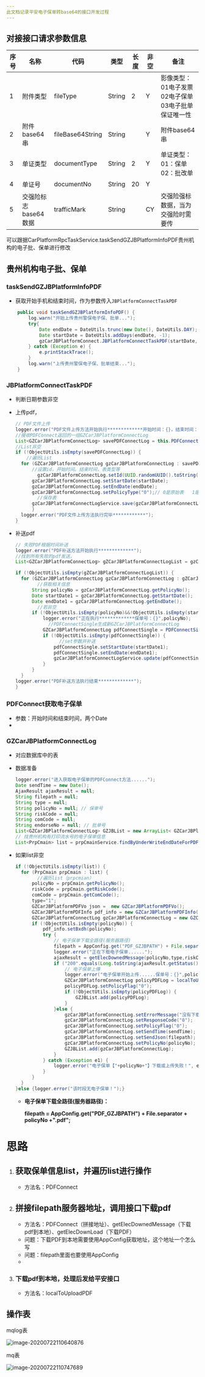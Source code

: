 ```yaml
---
此文档记录平安电子保单转base64的接口开发过程
---
```


## 对接接口请求参数信息

| **序号** | **名称**             | **代码**         | **类型** | **长度** | **非空** | **备注**                                                     |
| -------- | -------------------- | ---------------- | -------- | -------- | -------- | ------------------------------------------------------------ |
| 1        | 附件类型             | fileType         | String   | 2        | Y        | 影像类型：  01电子发票  02电子保单  03电子批单           保证唯一性 |
| 2        | 附件base64串         | fileBase64String | String   |          | Y        | 附件base64串                                                 |
| 3        | 单证类型             | documentType     | String   | 2        | Y        | 单证类型：  01：保单 02：批改单                              |
| 4        | 单证号               | documentNo       | String   | 20       | Y        |                                                              |
| 5        | 交强险标志base64数据 | trafficMark      | String   |          | CY       | 交强险强标数据，当为交强险时需要传                           |

可以跟据CarPlatformRpcTaskService.taskSendGZJBPlatformInfoPDF贵州机构的电子批、保单进行修改

## 贵州机构电子批、保单

### taskSendGZJBPlatformInfoPDF

- 获取开始手机和结束时间，作为参数传入`JBPlatformConnectTaskPDF`

```java
	public void taskSendGZJBPlatformInfoPDF() {
		log.warn("开始上传贵州警保电子保、批单...");
		try{
			Date endDate = DateUtils.trunc(new Date(), DateUtils.DAY);
			Date startDate = DateUtils.addDays(endDate, -1);
			gzCarJBPlatformConnect.JBPlatformConnectTaskPDF(startDate, endDate);
		} catch (Exception e) {
			e.printStackTrace();
		}
		log.warn("上传贵州警保电子保、批单结束...");
	}
```

### JBPlatformConnectTaskPDF

- 判断日期参数非空

- 上传pdf，

  ```java
  // PDF文件上传
  logger.error("PDF文件上传方法开始执行*************开始时间：{}，结束时间：{}", startDate,endDate);
  //接收PDFConnect返回的一组GZCarJBPlatformConnectLog
  List<GZCarJBPlatformConnectLog> savePDFConnectLog = this.PDFConnect( startDate, endDate );
  //List非空
  if (!ObjectUtils.isEmpty(savePDFConnectLog)) {
      //遍历List
  	for (GZCarJBPlatformConnectLog gzCarJBPlatformConnectLog : savePDFConnectLog) {
  		//设置id，开始时间。结束时间，表类型等
          gzCarJBPlatformConnectLog.setId(UUID.randomUUID().toString(). toUpperCase().replace("-", ""));
      	gzCarJBPlatformConnectLog.setStartDate(startDate);
  		gzCarJBPlatformConnectLog.setEndDate(endDate);
  		gzCarJBPlatformConnectLog.setPolicyType("0");// 0是原始表   1是批单表
          //保存表
  		gzCarJBPlatformConnectLogService.save(gzCarJBPlatformConnectLog);
  		}
  	logger.error("PDF文件上传方法执行完毕************");
  }
  ```

- 补送pdf

  ```java
  // 失败PDF根据时间补送
  logger.error("PDF补送方法开始执行*************");
  //找到所有失败的pdf发送，
  List<GZCarJBPlatformConnectLog> gZCarJBPlatformConnectLogList = gzCarJBPlatformConnectLogService				. findLog_GZCarJBPlatformConnectLog(DateUtils.addDays(endDate, -4), DateUtils.addDays(endDate, -1));
  
  if (!ObjectUtils.isEmpty(gZCarJBPlatformConnectLogList)) {
  	for (GZCarJBPlatformConnectLog gzCarJBPlatformConnectLog : gZCarJBPlatformConnectLogList) {
          //获取相关信息
  		String policyNo = gzCarJBPlatformConnectLog.getPolicyNo();
  		Date startDate1 = gzCarJBPlatformConnectLog.getStartDate();
  		Date endDate1 = gzCarJBPlatformConnectLog.getEndDate();
          //若非空
  		if (!ObjectUtils.isEmpty(policyNo)&&!ObjectUtils.isEmpty(startDate1) &&!ObjectUtils.isEmpty(endDate1)) {
  			logger.error("正在执行*************保单号：{}",policyNo);
              //PDFConnectSingle生成新GZCarJBPlatformConnectLog
  			GZCarJBPlatformConnectLog pdfConnectSingle = PDFConnectSingle( gzCarJBPlatformConnectLog,policyNo, startDate, endDate);
  			if (!ObjectUtils.isEmpty(pdfConnectSingle)) {
                  //set参数并补送
  				pdfConnectSingle.setStartDate(startDate1);
  				pdfConnectSingle.setEndDate(endDate1);
  				gzCarJBPlatformConnectLogService.update(pdfConnectSingle);
  			}
  		}
  	}
  logger.error("PDF补送方法执行结束*************");
  }
  ```

### PDFConnect获取电子保单

- 参数：开始时间和结束时间，两个Date
- 

### GZCarJBPlatformConnectLog

- 对应数据库中的表

- 数据准备

  ```java
  logger.error("进入获取电子保单的PDFConnect方法......");
  Date sendTime = new Date();
  AjaxResult ajaxResult = null;
  String filepath = null;
  String type = null;
  String policyNo = null; // 保单号
  String riskCode = null;
  String comCode = null;
  String endorseNo = null; // 批单号
  List<GZCarJBPlatformConnectLog> GZJBList = new ArrayList< GZCarJBPlatformConnectLog
  // 找贵州机构有打印流水号的电子保单信息
  List<PrpCmain> list = prpCmainService.findByUnderWriteEndDateForPDF( startDate, endDate);
  ```

- 如果list非空

  ```java
  if (!ObjectUtils.isEmpty(list)) {
  	for (PrpCmain prpCmain : list) {
          //遍历list（prpcmian）
  		policyNo = prpCmain.getPolicyNo();
  		riskCode = prpCmain.getRiskCode();
  		comCode = prpCmain.getComCode();
  		type="1";
  		GZCarJBPlatformPDFVo json =  new GZCarJBPlatformPDFVo();
  		GZCarJBPlatformPDFInfo pdf_info = new GZCarJBPlatformPDFInfo();
  		GZCarJBPlatformConnectLog gzCarJBPlatformConnectLog = new GZCarJBPlatformConnectLog();
  		if (!ObjectUtils.isEmpty(policyNo)) {
  			pdf_info.setBxdh(policyNo);
  			try {
  				// 电子保单下载全路径(服务器路径)
  				filepath = AppConfig.get("PDF_GZJBPATH") + File.separator + policyNo +".pdf";//PDF_GZJBPATH=/home/weblogic/image/FileManger2019/gzjbPDF
  				logger.error("正在下载电子保单......");
  				ajaxResult = getElecDownedMessage(policyNo,type,riskCode,comCode);//电子保单下载
  				if ("200".equals(Long.toString(ajaxResult.getStatus()))) {
  					// 电子保单上傳
  					logger.error("电子保单开始上传......保单号：{}",policyNo);
  					GZCarJBPlatformConnectLog policyPDFLog = localToUploadPDF(gzCarJBPlatformConnectLog,sendTime,policyNo,filepath,json, pdf_info);
  					policyPDFLog.setPolicyFlag("0");
  					if (!ObjectUtils.isEmpty(policyPDFLog)) {
  						GZJBList.add(policyPDFLog);
  					}
  				}else {
  					gzCarJBPlatformConnectLog.setErrorMessage("没有下载到【"+policyNo+"】PDF文件！");
  					gzCarJBPlatformConnectLog.setResponseCode("0");
  					gzCarJBPlatformConnectLog.setPolicyFlag("0");
  					gzCarJBPlatformConnectLog.setSendTime(sendTime);
  					gzCarJBPlatformConnectLog.setSendJson(filepath);
  					gzCarJBPlatformConnectLog.setPolicyNo(policyNo);
  					GZJBList.add(gzCarJBPlatformConnectLog);
  				}
  			} catch (Exception e1) {
  				logger.error("电子保单【"+policyNo+"】下载或上传失败！", e1);
  			}
  		}
  	}
  }else {logger.error("该时段无电子保单！");}
  ```

  - **电子保单下载全路径(服务器路径)：**

    **filepath = AppConfig.get("PDF_GZJBPATH") + File.separator + policyNo +".pdf";**

### 



# 思路

1. ## 获取保单信息list，并遍历list进行操作

   - 方法名：PDFConnect

2. ## 拼接filepath服务器地址，调用接口下载pdf

   - 方法名：PDFConnect（拼接地址）、getElecDownedMessage（下载pdf到本地）、getElecDownLoad（下载PDF）
   - 问题：下载PDF到本地需要使用AppConfig获取地址，这个地址一个怎么写
   - 问题：filepath里面也要使用AppConfig
   - 

3. ### 下载pdf到本地，处理后发给平安接口

   - 方法名：localToUploadPDF

## 操作表

mqlog表

![image-20200722110640876](%E5%B9%B3%E5%AE%89%E7%94%B5%E5%AD%90%E4%BF%9D%E5%8D%95base64/image-20200722110640876.png)

mq表

![image-20200722110747689](%E5%B9%B3%E5%AE%89%E7%94%B5%E5%AD%90%E4%BF%9D%E5%8D%95base64/image-20200722110747689.png)